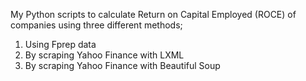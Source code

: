 My Python scripts to calculate Return on Capital Employed (ROCE) of companies using three different methods;
1. Using Fprep data
2. By scraping Yahoo Finance with LXML
3. By scraping Yahoo Finance with Beautiful Soup